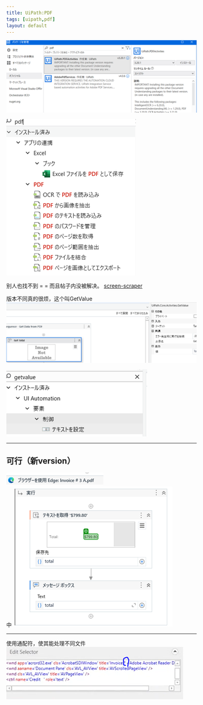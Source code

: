 ```yaml
---
title: UiPath:PDF
tags: [uipath,pdf]
layout: default
---
```



![alt text](/images/uipath-pdf-00.png)  

![alt text](/images/uipath-pdf-01.png)  

别人也找不到 = = 而且帖子内没被解决。
[screen-scraper](https://forum.uipath.com/t/how-can-i-install-or-locate-screen-scraper/304843)

版本不同真的很烦，这个叫GetValue
![alt text](/images/uipath-pdf-02.png)


![alt text](/images/uipath-pdf-03.png)


---

## 可行（新version）
![alt text](/images/uipath-pdf-04.png)  
中
![alt text](/images/uipath-pdf-05.png)


---
使用通配符，使其能处理不同文件
![alt text](/images/uipath-pdf-06.png)